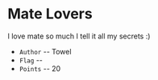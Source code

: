 # Mate Lovers
I love mate so much I tell it all my secrets :)

* `Author` -- Towel
* `Flag` -- 
* `Points` -- 20

